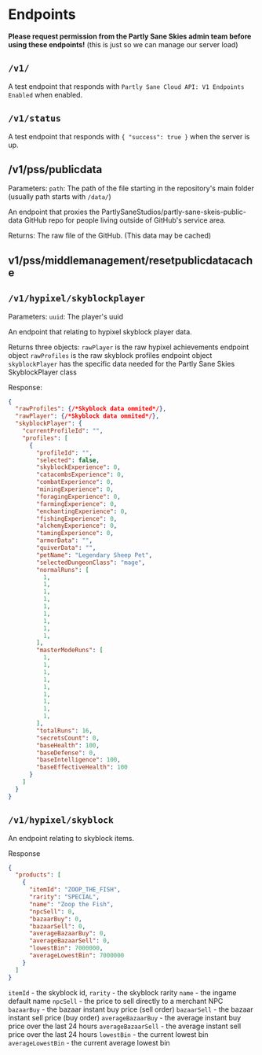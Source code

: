 # Endpoints

**Please request permission from the Partly Sane Skies admin team before using these endpoints!** (this is just so we can manage our server load)

## ``/v1/``

A test endpoint that responds with ``Partly Sane Cloud API: V1 Endpoints Enabled`` when enabled.

## ``/v1/status``

A test endpoint that responds with ``{ "success": true }`` when the server is up.

## /v1/pss/publicdata
Parameters:
``path``: The path of the file starting in the repository's main folder (usually path starts with ``/data/``)

An endpoint that proxies the PartlySaneStudios/partly-sane-skeis-public-data GitHub repo for people living outside of GitHub's service area.

Returns:
The raw file of the GitHub. (This data may be cached)

## v1/pss/middlemanagement/resetpublicdatacache


## ``/v1/hypixel/skyblockplayer``

Parameters:
``uuid``: The player's uuid

An endpoint that relating to hypixel skyblock player data.

Returns three objects: 
``rawPlayer`` is the raw hypixel achievements endpoint object
``rawProfiles`` is the raw skyblock profiles endpoint object
``skyblockPlayer`` has the specific data needed for the Partly Sane Skies SkyblockPlayer class

Response:
```json
{
  "rawProfiles": {/*Skyblock data ommited*/},
  "rawPlayer": {/*Skyblock data ommited*/},
  "skyblockPlayer": {
    "currentProfileId": "",
    "profiles": [
      {
        "profileId": "",
        "selected": false,
        "skyblockExperience": 0,
        "catacombsExperience": 0,
        "combatExperience": 0,
        "miningExperience": 0,
        "foragingExperience": 0,
        "farmingExperience": 0,
        "enchantingExperience": 0,
        "fishingExperience": 0,
        "alchemyExperience": 0,
        "tamingExperience": 0,
        "armorData": "",
        "quiverData": "",
        "petName": "Legendary Sheep Pet",
        "selectedDungeonClass": "mage",
        "normalRuns": [
          1,
          1,
          1,
          1,
          1,
          1,
          1,
          1,
          1,
        ],
        "masterModeRuns": [
          1,
          1,
          1,
          1,
          1,
          1,
          1,
          1,
          1,
        ],
        "totalRuns": 16,
        "secretsCount": 0,
        "baseHealth": 100,
        "baseDefense": 0,
        "baseIntelligence": 100,
        "baseEffectiveHealth": 100
      }
    ]
  }
}
```

## ``/v1/hypixel/skyblock``

An endpoint relating to skyblock items.

Response
```json
{
  "products": [
    {
      "itemId": "ZOOP_THE_FISH",
      "rarity": "SPECIAL",
      "name": "Zoop the Fish",
      "npcSell": 0,
      "bazaarBuy": 0,
      "bazaarSell": 0,
      "averageBazaarBuy": 0,
      "averageBazaarSell": 0,
      "lowestBin": 7000000,
      "averageLowestBin": 7000000
    }
  ]
}
```
``itemId`` - the skyblock id,
``rarity`` - the skyblock rarity
``name`` - the ingame default name
``npcSell`` - the price to sell directly to a merchant NPC
``bazaarBuy`` - the bazaar instant buy price (sell order)
``bazaarSell`` - the bazaar instant sell price (buy order)
``averageBazaarBuy`` - the average instant buy price over the last 24 hours
``averageBazaarSell`` - the average instant sell price over the last 24 hours
``lowestBin`` - the current lowest bin
``averageLowestBin`` - the current average lowest bin
